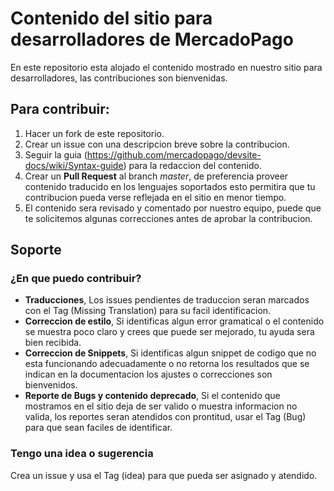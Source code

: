 # Contenido del sitio para desarrolladores de MercadoPago

En este repositorio esta alojado el contenido mostrado en nuestro sitio para desarrolladores, las contribuciones son bienvenidas.

## Para contribuir: ##

1. Hacer un fork de este repositorio.
2. Crear un issue con una descripcion breve sobre la contribucion.
3. Seguir la guia (https://github.com/mercadopago/devsite-docs/wiki/Syntax-guide) para la redaccion del contenido.
4. Crear un **Pull Request** al branch *master*, de preferencia proveer contenido traducido en los lenguajes soportados esto permitira que tu contribucion pueda verse reflejada en el sitio en menor tiempo.
5. El contenido sera revisado y comentado por nuestro equipo, puede que te solicitemos algunas correcciones antes de aprobar la contribucion.


## Soporte

### ¿En que puedo contribuir?
- **Traducciones**, Los issues pendientes de traduccion seran marcados con el Tag (Missing Translation) para su facil identificacion.
- **Correccion de estilo**, Si identificas algun error gramatical o el contenido se muestra poco claro y crees que puede ser mejorado, tu ayuda sera bien recibida.
- **Correccion de Snippets**, Si identificas algun snippet de codigo que no esta funcionando adecuadamente o no retorna los resultados que se indican en la documentacion los ajustes o correcciones son bienvenidos.
- **Reporte de Bugs y contenido deprecado**, Si el contenido que mostramos en el sitio deja de ser valido o muestra informacion no valida, los reportes seran atendidos con prontitud, usar el Tag (Bug) para que sean faciles de identificar.

### Tengo una idea o sugerencia ## 

Crea un issue y usa el Tag (idea) para que pueda ser asignado y atendido.
